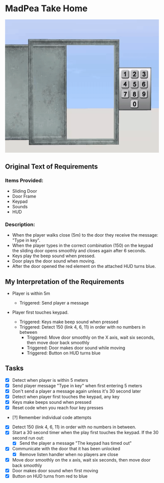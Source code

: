 # MadPea Take Home

![](https://github.com/ChaseTramel/MadPea-Take-Home/blob/main/DoorOpening.gif?raw=true)

## Original Text of Requirements

### Items Provided:

- Sliding Door 
- Door Frame
- Keypad
- Sounds
- HUD

### Description:

- When the player walks close (5m) to the door they receive the message: "Type in key".
- When the player types in the correct combination (150) on the keypad  the sliding door opens smoothly and closes again after 6 seconds.
- Keys play the beep sound when pressed.
- Door plays the door sound when moving.
- After the door opened the red element on the attached HUD turns blue. 

## My Interpretation of the Requirements

- Player is within 5m

  - Triggered: Send player a message

- Player first touches keypad.
  - Triggered: Keys make beep sound when pressed
  - Triggered: Detect 150 (link 4, 6, 11) in order with no numbers in between
    - Triggered: Move door smoothly on the X axis, wait six seconds, then move door back smoothly
    - Triggered: Door makes door sound while moving
    - Triggered: Button on HUD turns blue

## Tasks

- [x] Detect when player is within 5 meters
- [x] Send player message "Type in key" when first entering 5 meters
- [x] Don't send a player a message again unless it's 30 second later
- [x] Detect when player first touches the keypad, any key
- [x] Keys make beeps sound when pressed
- [x] Reset code when you reach four key presses
- [?] Remember individual code attempts
- [x] Detect 150 (link 4, 6, 11) in order with no numbers in between.
- [x] Start a 30 second timer when the play first touches the keypad. If the 30 second run out:
  - [x] Send the player a message "The keypad has timed out"
- [x] Communicate with the door that it has been unlocked
  - [x] Remove listen handler when no players are close
- [x] Move door smoothly on the x axis, wait six seconds, then move door back smoothly
- [x] Door makes door sound when first moving
- [x] Button on HUD turns from red to blue

